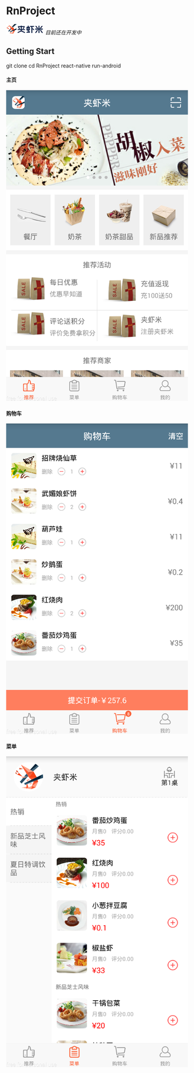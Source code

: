 # RnProject
![LOGO](https://github.com/IdeaEcho/JiaxiamiPlatform/blob/master/web/imgs/logo.png?raw=true)
*目前还在开发中*
## Getting Start
git clone
cd RnProject
react-native run-android
#### 主页
![菜单](https://github.com/IdeaEcho/JiaxiamiPlatform/blob/master/web/imgs/work-3.png?raw=true)
#### 购物车
![菜单](https://github.com/IdeaEcho/JiaxiamiPlatform/blob/master/web/imgs/work-4.png?raw=true)
#### 菜单
![菜单](https://github.com/IdeaEcho/JiaxiamiPlatform/blob/master/web/imgs/work-7.png?raw=true)
